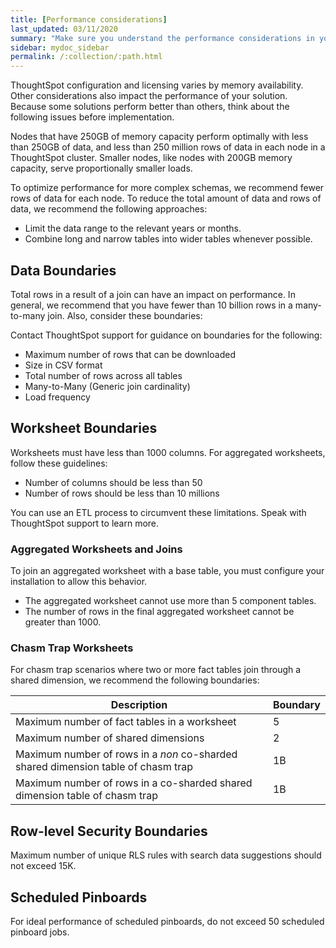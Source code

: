 ```yaml
---
title: [Performance considerations]
last_updated: 03/11/2020
summary: "Make sure you understand the performance considerations in your installation."
sidebar: mydoc_sidebar
permalink: /:collection/:path.html
---
```

ThoughtSpot configuration and licensing varies by memory availability. Other considerations also impact the performance of your solution. Because some solutions perform better than others, think about the following issues before implementation.

Nodes that have 250GB of memory capacity perform optimally with less than 250GB of data, and less than 250 million rows of data in each node in a ThoughtSpot cluster. Smaller nodes, like nodes with 200GB memory capacity, serve proportionally smaller loads.

To optimize performance for more complex schemas, we recommend fewer rows of data for each node.
To reduce the total amount of data and rows of data, we recommend the following approaches:

- Limit the data range to the relevant years or months.
- Combine long and narrow tables into wider tables whenever possible.

## Data Boundaries

Total rows in a result of a join can have an impact on performance. In general, we recommend that you have fewer than 10 billion rows in a many-to-many join. Also, consider these boundaries:

Contact ThoughtSpot support for guidance on boundaries for the following:
- Maximum number of rows that can be downloaded
- Size in CSV format
- Total number of rows across all tables
- Many-to-Many (Generic join cardinality)
- Load frequency

## Worksheet Boundaries

Worksheets must have less than 1000 columns. For aggregated worksheets, follow these guidelines:

* Number of columns should be less than 50
* Number of rows should be less than 10 millions

You can use an ETL process to circumvent these limitations. Speak with ThoughtSpot support to learn more.

### Aggregated Worksheets and Joins

To join an aggregated worksheet with a base table, you must configure your installation to allow this behavior.
* The aggregated worksheet cannot use more than 5 component tables.
* The number of rows in the final aggregated worksheet cannot be greater than 1000.

### Chasm Trap Worksheets

For chasm trap scenarios where two or more fact tables join through a shared dimension, we recommend the following boundaries:

|Description |Boundary|
|-------------------------|--------------------|
|Maximum number of fact tables in a worksheet	|5|
|Maximum number of shared dimensions	|2|
|Maximum number of rows in a _non_ co-sharded shared dimension table of chasm trap	|1B|
|Maximum number of rows in a co-sharded shared dimension table of chasm trap	| 1B |

## Row-level Security Boundaries

Maximum number of unique RLS rules with search data suggestions should not exceed 15K.

## Scheduled Pinboards

For ideal performance of scheduled pinboards, do not exceed 50 scheduled pinboard jobs.
